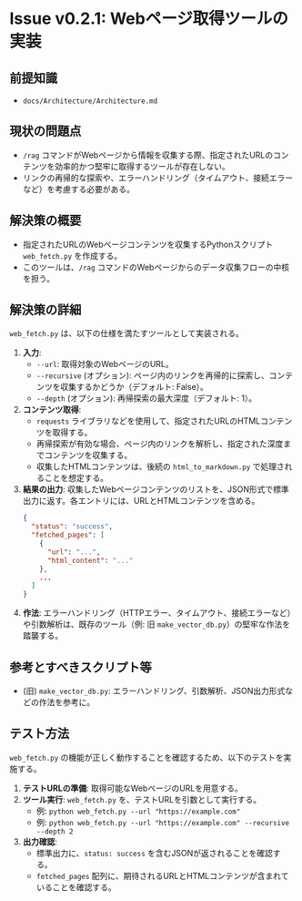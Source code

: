 # Issue v0.2.1: Webページ取得ツールの実装

## 前提知識
- `docs/Architecture/Architecture.md`

## 現状の問題点
- `/rag` コマンドがWebページから情報を収集する際、指定されたURLのコンテンツを効率的かつ堅牢に取得するツールが存在しない。
- リンクの再帰的な探索や、エラーハンドリング（タイムアウト、接続エラーなど）を考慮する必要がある。

## 解決策の概要
- 指定されたURLのWebページコンテンツを収集するPythonスクリプト `web_fetch.py` を作成する。
- このツールは、`/rag` コマンドのWebページからのデータ収集フローの中核を担う。

## 解決策の詳細
`web_fetch.py` は、以下の仕様を満たすツールとして実装される。

1.  **入力**:
    - `--url`: 取得対象のWebページのURL。
    - `--recursive` (オプション): ページ内のリンクを再帰的に探索し、コンテンツを収集するかどうか（デフォルト: False）。
    - `--depth` (オプション): 再帰探索の最大深度（デフォルト: 1）。
2.  **コンテンツ取得**:
    - `requests` ライブラリなどを使用して、指定されたURLのHTMLコンテンツを取得する。
    - 再帰探索が有効な場合、ページ内のリンクを解析し、指定された深度までコンテンツを収集する。
    - 収集したHTMLコンテンツは、後続の `html_to_markdown.py` で処理されることを想定する。
3.  **結果の出力**: 収集したWebページコンテンツのリストを、JSON形式で標準出力に返す。各エントリには、URLとHTMLコンテンツを含める。
    ```json
    {
      "status": "success",
      "fetched_pages": [
        {
          "url": "...",
          "html_content": "..."
        },
        ...
      ]
    }
    ```
4.  **作法**: エラーハンドリング（HTTPエラー、タイムアウト、接続エラーなど）や引数解析は、既存のツール（例: 旧 `make_vector_db.py`）の堅牢な作法を踏襲する。

## 参考とすべきスクリプト等
- (旧) `make_vector_db.py`: エラーハンドリング、引数解析、JSON出力形式などの作法を参考に。

## テスト方法
`web_fetch.py` の機能が正しく動作することを確認するため、以下のテストを実施する。

1.  **テストURLの準備**: 取得可能なWebページのURLを用意する。
2.  **ツール実行**: `web_fetch.py` を、テストURLを引数として実行する。
    - 例: `python web_fetch.py --url "https://example.com"`
    - 例: `python web_fetch.py --url "https://example.com" --recursive --depth 2`
3.  **出力確認**:
    - 標準出力に、`status: success` を含むJSONが返されることを確認する。
    - `fetched_pages` 配列に、期待されるURLとHTMLコンテンツが含まれていることを確認する。
